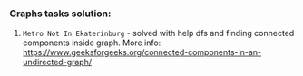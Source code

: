### Graphs tasks solution:

1) `Metro Not In Ekaterinburg` - solved with help dfs and finding connected components inside graph. More info: https://www.geeksforgeeks.org/connected-components-in-an-undirected-graph/